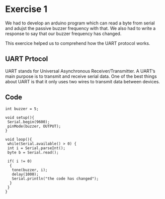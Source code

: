 

# Exercise 1 
We had to develop an arduino program which can read a byte from serial and adujst the passive buzzer frequency with that.
We also had to write a response to say that our buzzer frequency has changed.

This exercice helped us to comprehend how the UART protocol works. 

## UART Prtocol
UART stands for Universal Asynchronous Receiver/Transmitter. A UART’s main purpose is to transmit and receive serial data.
One of the best things about UART is that it only uses two wires to transmit data between devices.

## Code
 ```Arduino
 int buzzer = 5;
 
void setup(){
  Serial.begin(9600);
  pinMode(buzzer, OUTPUT);
}

void loop(){
  while(Serial.available() > 0) {
  int i = Serial.parseInt();
  byte b = Serial.read();
  
  if( i != 0)
   {
    tone(buzzer, i);
    delay(1000);
    Serial.println("the code has changed");
   }
  }
}
```
  


